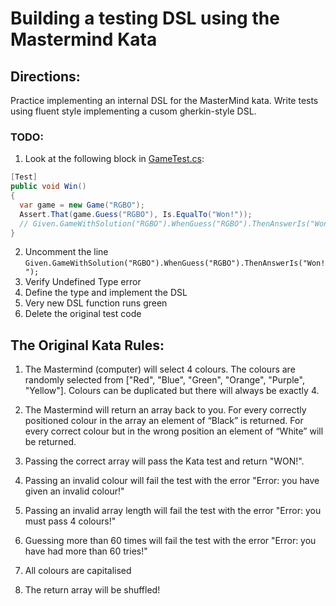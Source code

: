 # Building a testing DSL using the Mastermind Kata

## Directions:

Practice implementing an internal DSL for the MasterMind kata.  Write tests using fluent style implementing a cusom gherkin-style DSL.

### TODO:

1.  Look at the following block in [GameTest.cs](https://github.com/tflander/C-Sharp-Mastermind/blob/main/MasterMindTests/GameTest.cs):

```C#
[Test]
public void Win()
{
  var game = new Game("RGBO");
  Assert.That(game.Guess("RGBO"), Is.EqualTo("Won!"));
  // Given.GameWithSolution("RGBO").WhenGuess("RGBO").ThenAnswerIs("Won!");
}
```

2. Uncomment the line `Given.GameWithSolution("RGBO").WhenGuess("RGBO").ThenAnswerIs("Won!");`
3. Verify Undefined Type error
4. Define the type and implement the DSL
5. Very new DSL function runs green
6. Delete the original test code


## The Original Kata Rules:

1. The Mastermind (computer) will select 4 colours. The colours are randomly selected from ["Red", "Blue", "Green", "Orange", "Purple", "Yellow"]. Colours can be duplicated but there will always be exactly 4.

2. The Mastermind will return an array back to you. For every correctly positioned colour in the array an element of “Black” is returned. For every correct colour but in the wrong position an element of “White” will be returned.

3. Passing the correct array will pass the Kata test and return "WON!".

4. Passing an invalid colour will fail the test with the error "Error: you have given an invalid colour!"

5. Passing an invalid array length will fail the test with the error "Error: you must pass 4 colours!"

6. Guessing more than 60 times will fail the test with the error "Error: you have had more than 60 tries!"

7. All colours are capitalised

8. The return array will be shuffled!
